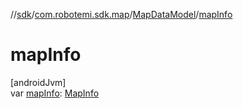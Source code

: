 //[sdk](../../../index.md)/[com.robotemi.sdk.map](../index.md)/[MapDataModel](index.md)/[mapInfo](map-info.md)

# mapInfo

[androidJvm]\
var [mapInfo](map-info.md): [MapInfo](../-map-info/index.md)
